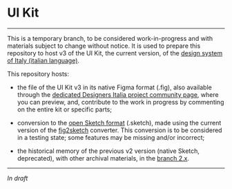 # UI Kit

-----

This is a temporary branch, to be considered work-in-progress and with materials subject to change without notice. It is used to prepare this repository to host v3 of the UI Kit, the current version, of the [design system of Italy (italian language)](https://prossima.designers.italia.it/design-system/come-iniziare/per-designer). 

This repository hosts: 

- the file of the UI Kit v3 in its native Figma format (.fig), also available through the [dedicated Designers Italia project community page](https://figma.com/@designersitalia/), where you can preview, and, contribute to the work in progress by commenting on the entire kit or specific parts; 

- conversion to the [open Sketch format](https://github.com/sketch-hq/sketch-document) (.sketch), made using the current version of the [fig2sketch](https://github.com/sketch-hq/fig2sketch) converter. This conversion is to be considered in a testing state; some features may be missing and/or incorrect; 

- the historical memory of the previous v2 version (native Sketch, deprecated), with other archival materials, in the [branch 2.x](https://github.com/italia/design-ui-kit/tree/2.x).

----

_In draft_